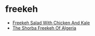 # freekeh

 * [Freekeh Salad With Chicken And Kale](../../index/f/freekeh-salad-with-chicken-and-kale-51222810.json)
 * [The Shorba Freekeh Of Algeria](../../index/t/the-shorba-freekeh-of-algeria.json)
